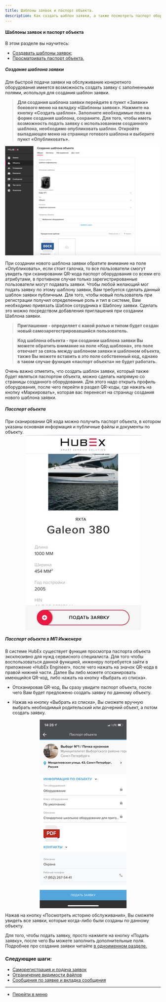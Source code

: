```yaml
---
title: Шаблоны заявок и паспорт объекта.
description: Как создать шаблон заявки, а также посмотреть паспорт оборудования в системе HubEx?
---
```


<!-- Yandex.Metrika counter -->
<script type="text/javascript" >
   (function(m,e,t,r,i,k,a){m[i]=m[i]||function(){(m[i].a=m[i].a||[]).push(arguments)};
   m[i].l=1*new Date();k=e.createElement(t),a=e.getElementsByTagName(t)[0],k.async=1,k.src=r,a.parentNode.insertBefore(k,a)})
   (window, document, "script", "https://mc.yandex.ru/metrika/tag.js", "ym");
   ym('{{ site.yandex_metric }}', "init", {
        id:'{{ site.yandex_metric }}',
        clickmap:true,
        trackLinks:true,
        accurateTrackBounce:true,
        webvisor:true
   });
</script>
<noscript><div><img src="https://mc.yandex.ru/watch/'{{ site.yandex_metric }}'" style="position:absolute; left:-9999px;" alt="" /></div></noscript>
<!-- /Yandex.Metrika counter -->

#### Шаблоны заявок и паспорт объекта
В этом разделе вы научитесь:
<html>
  <meta charset="utf-8">
  <title>Быстрый переход внутри документа</title>
 <ul>
       <li><a href="#ticktempl">Создавать шаблоны заявок;</a></li>
       <li><a href="#passport">Просматривать паспорт объекта.</a></li>
 </ul>
</html>

<h5 id="ticktempl">Cоздание шаблона заявки</h5>

Для быстрой подачи заявки на обслуживание конкретного оборудования имеется возможность создать заявку с заполненными полями, используя для создания шаблон заявки.
>**Для создания шаблона заявки перейдите в пункт «Заявки» бокового меню на вкладку «Шаблоны заявок». Нажмите на кнопку «Создать шаблон». Заполните необходимые поля на форме создания шаблона, сохраните.
Для того, чтобы иметь возможность подать заявку с использованием созданного шаблона, необходимо опубликовать шаблон. Откройте выпадающее меню на странице готового шаблона и выберите пункт «Опубликовать».**

![templt1.png](/attachments/images/FAQ/USER/CreatingTickTemplates/templt1.png)

При создании нового шаблона заявки обратите внимание на поле «Опубликовать», если стоит галочка, то все пользователи смогут увидеть при сканировании QR-кода паспорт оборудования со всеми его атрибутами, в противном случае только зарегистрированные пользователи могут подавать заявки. Чтобы любой желающий мог подать заявку по этому шаблону заявки, Вам требуется сделать данный шаблон заявки публичным. Для того, чтобы новый пользователь при регистрации получил определенные роль и тип в системе, Вам необходимо привязать Шаблон сотрудника к Шаблону заявки. Сделать это можно посредством добавления приглашения при создании Шаблона заявки.

>**Приглашение - определяет с какой ролью и типом будет создан новый самозарегестрировавшийся пользователь.**

>**Код шаблона объекта -  при создании шаблона заявки Вы можете обратить внимание на поле «Код шаблона», это поле отвечает за связь между шаблоном заявки и шаблоном объекта, также Вы можете вставить в это поле собственный код, однако в таком случае функция «паспорт объекта» не будет работать.**

Очень важно отметить, что создать шаблон заявки, который также будет являться паспортом объекта, можно сделать напрямую со страницы созданного оборудования. Для этого надо открыть профиль оборудования, после чего перейти в раздел QR-коды, где нажать на кнопку «Маркировать», которая вас перенесет на страницу создания нового шаблона заявки. 

<h5 id="passport">Пасспорт объекта</h5>
При сканировании QR кода можно получить паспорт объекта, в котором указаны основная информация и публичные файлы и документы по объекту.

<div>
  <img  style="margin: 0 auto; display: block; max-width: 100%;" src="/attachments/images/FAQ/USER/CreatingTickTemplates/templt2.jpg" />
</div>

<h5>Пасспорт объекта в МП Инженера</h5>

В системе HubEx существует функция просмотра паспорта объекта эксклюзивно для нужд сервисного специалиста. Для того чтобы воспользоваться данной функцией, инженеру потребуется зайти в приложение «HubEx Engineer», после чего нажать на значок QR-кода в правой нижней части. Далее Вы либо можете отсканировать имеющийся QR-код, либо нажать на кнопку «Выбрать из списка».

- Отсканировав QR-код, Вы сразу увидите паспорт объекта, после чего Вам будет предложено создать заявку по данному объекту.

- Нажав на кнопку «Выбрать из списка», Вы сможете вручную выбрать необходимый родительский или дочерний объект, а потом создать заявку.

<div>
  <img  style="margin: 0 auto; display: block; max-width: 100%;" src="/attachments/images/FAQ/USER/CreatingTickTemplates/templt3.jpg" />
</div>

Нажав на кнопку «Посмотреть историю обслуживания», Вы сможете увидеть все заявки, которые когда-либо были созданы по данному объекту.

Для того, чтобы подать заявку, просто нажмите на кнопку «Подать заявку», после чего Вы можете заполнить дополнительные поля. Подробнее про создание заявки читайте <a href="https://wiki.hubex.ru/docs/FAQ/RU/user/CreatingTicket.html#mobticket"> в одноименном разделе.</a>




### Следующие шаги:
- [Саморегистрация и подача заявок](./SelfRegister.md)
- [Ограничение видимости файлов](./ViewRestriction.md)
- [Сообщения по заявке и вкладка сообщения](./Messages.md)


___
- [Перейти в меню](http://wiki.hubex.ru)
